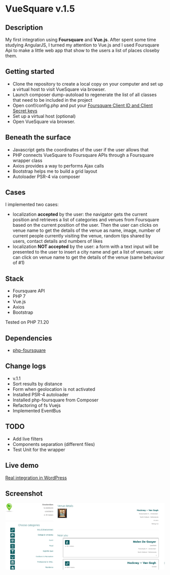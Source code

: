 # VueSquare v.1.5

## Description
My first integration using **Foursquare** and **Vue.js**. After spent some time studying AngularJS, I turned my attention to Vue.js and I used Foursquare Api to make a little web app that show to the users a list of places closeby them.

## Getting started
* Clone the repository to create a local copy on your computer and set up a virtual host to visit VueSquare via browser.
* Launch composer dump-autoload to regenerate the list of all classes that need to be included in the project 
* Open conf/config.php and put your [Foursquare Client ID and Client Secret keys](https://developer.foursquare.com/docs/api)
* Set up a virtual host (optional)
* Open VueSquare via browser.

## Beneath the surface
* Javascript gets the coordinates of the user if the user allows that
* PHP connects VueSquare to Foursquare APIs through a Foursquare wrapper class
* Axios provides a way to performs Ajax calls
* Bootstrap helps me to build a grid layout
* Autoloader PSR-4 via composer

## Cases
I implemented two cases:
- localization **accepted** by the user: the navigator gets the current position and retrieves a list of categories and venues from Foursquare based on the current position of the user. Then the user can clicks on venue name to get the details of the venue as name, image, number of current people currently visiting the venue, random tips shared by users, contact details and numbers of likes
- localization **NOT accepted** by the user: a form with a text input will be presented to the user to insert a city name and get a list of venues; user can click on venue name to get the details of the venue (same behaviour of #1)

## Stack
- Foursquare API
- PHP 7
- Vue.js
- Axios
- Bootstrap

Tested on PHP 7.1.20

## Dependencies
- [php-foursquare](https://github.com/hownowstephen/php-foursquare)

## Change logs
- v.1.1
- Sort results by distance
- Form when geolocation is not activated
- Installed PSR-4 autoloader
- Installed php-foursquare from Composer
- Refactoring of fs Vuejs
- Implemented EventBus

## TODO
- Add live filters
- Components separation (different files)
- Test Unit for the wrapper

## Live demo
[Real integration in WordPress](https://www.giuseppemaccario.com/foursquare-integration/)

## Screenshot
![VueSquare - G.Maccario](https://github.com/gmaccario/vuesquare/blob/master/screenshot.png?raw=true)